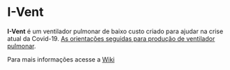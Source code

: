 # I-Vent

**I-Vent** é um ventilador pulmonar de baixo custo criado para ajudar na crise atual da Covid-19. [As orientações seguidas para produção de ventilador pulmonar](http://portal.anvisa.gov.br/noticias/-/asset_publisher/FXrpx9qY7FbU/content/ventilador-pulmonar-passo-a-passo-basico-para-producao/219201?p_p_auth=vImCzlnC&inheritRedirect=false).

Para mais informações acesse a [Wiki](https://github.com/FellipePeixoto/equipe-iVent-Hackcovid19/wiki)
